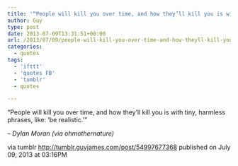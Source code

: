 ```yaml
---
title: '“People will kill you over time, and how they’ll kill you is with tiny, harmless phrases, like: ‘be…”'
author: Guy
type: post
date: 2013-07-09T13:31:51+00:00
url: /2013/07/09/people-will-kill-you-over-time-and-how-theyll-kill-you-is-with-tiny-harmless-phrases-like-be/
categories:
  - quotes
tags:
  - 'ifttt'
  - 'quotes FB'
  - 'tumblr'
  - quotes

---
```

“People will kill you over time, and how they’ll kill you is with tiny, harmless phrases, like: ‘be realistic.’”

&#8211; _Dylan Moran (via ohmothernature)_

via tumblr http://tumblr.guyjames.com/post/54997677368 published on July 09, 2013 at 03:16PM